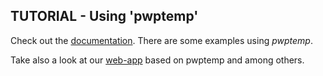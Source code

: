 ## TUTORIAL - Using 'pwptemp'

Check out the [documentation](https://pwptemp.readthedocs.io/en/latest/). There are some examples using *pwptemp*.

Take also a look at our [web-app](https://share.streamlit.io/jcamiloangarita/opensource_apps/app.py) based on pwptemp and among others.
